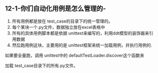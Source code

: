 ## 12-1-你们自动化用例是怎么管理的-

1. 所有用例都是放在 test_case的目录下的统一管理的。
2. 每个某块一个.py文件，数据独立放在excel表格中
3. 所有的具体用例脚本都是依据 unittest来编写的，利用ddt模型的装饰器来引用数据
4. 然后跑用例这块，主要用的是 unittest框架来统一加载用例，并执行用例的.

如果要全量跑，调用 unittest中的 defaultTestLoader.discover这个函数来

加载 test_case目录下的所有.py文件。
